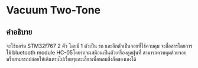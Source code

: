 # Vacuum Two-Tone
## คำอธิบาย
จะใช้บอร์ด STM32f767 2 ตัว โดยมี 1 ตัวเป็น รถ และอีกตัวเป็นจอยที่ใช้ควบคุม
จะสื่อสารโดยการใช้ bluetooth module HC-05โดยรถจะเสมือนเป็นตัวเครื่องดูดฝุ่นที่
สามารถควบคุมด้วยจอย หรือสามารถปล่อยให้เดินตรงไปเรื่อยๆและเลี้ยวเพื่อหลบสิ่งกีดของเองได้
